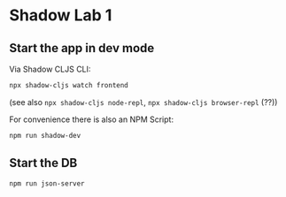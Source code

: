# Shadow Lab 1

## Start the app in dev mode

Via Shadow CLJS CLI: 

```sh
npx shadow-cljs watch frontend
```

(see also `npx shadow-cljs node-repl`, `npx shadow-cljs browser-repl` (??))

For convenience there is also an NPM Script: 

```sh
npm run shadow-dev
```

## Start the DB

```sh
npm run json-server
```
